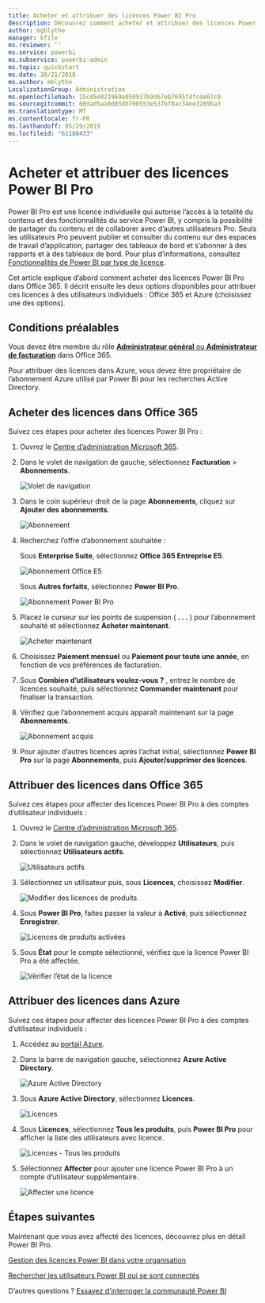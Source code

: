 ```yaml
---
title: Acheter et attribuer des licences Power BI Pro
description: Découvrez comment acheter et attribuer des licences Power BI Pro pour permettre à vos utilisateurs d’accéder à la totalité du contenu et des fonctionnalités du service Power BI.
author: mgblythe
manager: kfile
ms.reviewer: ''
ms.service: powerbi
ms.subservice: powerbi-admin
ms.topic: quickstart
ms.date: 10/21/2018
ms.author: mblythe
LocalizationGroup: Administration
ms.openlocfilehash: 15cd5e021969a050937b9d67eb7695f4fcde07c0
ms.sourcegitcommit: 60dad5aa0d85db790553e537bf8ac34ee3289ba3
ms.translationtype: MT
ms.contentlocale: fr-FR
ms.lasthandoff: 05/29/2019
ms.locfileid: "61188433"
---
```

# <a name="purchase-and-assign-power-bi-pro-licenses"></a>Acheter et attribuer des licences Power BI Pro

Power BI Pro est une licence individuelle qui autorise l’accès à la totalité du contenu et des fonctionnalités du service Power BI, y compris la possibilité de partager du contenu et de collaborer avec d’autres utilisateurs Pro. Seuls les utilisateurs Pro peuvent publier et consulter du contenu sur des espaces de travail d’application, partager des tableaux de bord et s’abonner à des rapports et à des tableaux de bord. Pour plus d’informations, consultez [Fonctionnalités de Power BI par type de licence](service-features-license-type.md).

Cet article explique d’abord comment acheter des licences Power BI Pro dans Office 365. Il décrit ensuite les deux options disponibles pour attribuer ces licences à des utilisateurs individuels : Office 365 et Azure (choisissez une des options).

## <a name="prerequisites"></a>Conditions préalables

Vous devez être membre du rôle [**Administrateur général** ou **Administrateur de facturation**](https://support.office.com/article/about-office-365-admin-roles-da585eea-f576-4f55-a1e0-87090b6aaa9d) dans Office 365.

Pour attribuer des licences dans Azure, vous devez être propriétaire de l’abonnement Azure utilisé par Power BI pour les recherches Active Directory.

## <a name="purchase-licenses-in-office-365"></a>Acheter des licences dans Office 365

Suivez ces étapes pour acheter des licences Power BI Pro :

1. Ouvrez le [Centre d’administration Microsoft 365](https://portal.office.com/adminportal/home#/homepage).

2. Dans le volet de navigation de gauche, sélectionnez **Facturation** > **Abonnements**.

    ![Volet de navigation](media/service-admin-purchasing-power-bi-pro/service-purchasing-power-bi-pro-01.png)

3. Dans le coin supérieur droit de la page **Abonnements**, cliquez sur **Ajouter des abonnements**.

    ![Abonnement](media/service-admin-purchasing-power-bi-pro/service-purchasing-power-bi-pro-02.png)

4. Recherchez l’offre d’abonnement souhaitée :

    Sous **Enterprise Suite**, sélectionnez **Office 365 Entreprise E5**.

    ![Abonnement Office E5](media/service-admin-purchasing-power-bi-pro/service-purchasing-power-bi-pro-03.png)

    Sous **Autres forfaits**, sélectionnez **Power BI Pro**.

    ![Abonnement Power BI Pro](media/service-admin-purchasing-power-bi-pro/service-purchasing-power-bi-pro-04.png)

5. Placez le curseur sur les points de suspension ( **. . .** ) pour l’abonnement souhaité et sélectionnez **Acheter maintenant**.

    ![Acheter maintenant](media/service-admin-purchasing-power-bi-pro/service-purchasing-power-bi-pro-05.png)

6. Choisissez **Paiement mensuel** ou **Paiement pour toute une année**, en fonction de vos préférences de facturation.

7. Sous **Combien d’utilisateurs voulez-vous ?** , entrez le nombre de licences souhaité, puis sélectionnez **Commander maintenant** pour finaliser la transaction.

8. Vérifiez que l’abonnement acquis apparaît maintenant sur la page **Abonnements**.

   ![Abonnement acquis](media/service-admin-purchasing-power-bi-pro/service-purchasing-power-bi-pro-06.png)

9. Pour ajouter d’autres licences après l’achat initial, sélectionnez **Power BI Pro** sur la page **Abonnements**, puis **Ajouter/supprimer des licences**.

## <a name="assign-licenses-in-office-365"></a>Attribuer des licences dans Office 365

Suivez ces étapes pour affecter des licences Power BI Pro à des comptes d’utilisateur individuels :

1. Ouvrez le [Centre d’administration Microsoft 365](https://portal.office.com/adminportal/home#/homepage).

2. Dans le volet de navigation gauche, développez **Utilisateurs**, puis sélectionnez **Utilisateurs actifs**.

    ![Utilisateurs actifs](media/service-admin-purchasing-power-bi-pro/service-assigning-power-bi-pro-licenses-05.png)

3. Sélectionnez un utilisateur puis, sous **Licences**, choisissez **Modifier**.

    ![Modifier des licences de produits](media/service-admin-purchasing-power-bi-pro/service-assigning-power-bi-pro-licenses-06.png)

4. Sous **Power BI Pro**, faites passer la valeur à **Activé**, puis sélectionnez **Enregistrer**.

    ![Licences de produits activées](media/service-admin-purchasing-power-bi-pro/service-assigning-power-bi-pro-licenses-07.png)

5. Sous **État** pour le compte sélectionné, vérifiez que la licence Power BI Pro a été affectée.

    ![Vérifier l’état de la licence](media/service-admin-purchasing-power-bi-pro/service-assigning-power-bi-pro-licenses-08.png)

## <a name="assign-licenses-in-azure"></a>Attribuer des licences dans Azure

Suivez ces étapes pour affecter des licences Power BI Pro à des comptes d’utilisateur individuels :

1. Accédez au [portail Azure](https://ms.portal.azure.com/#@microsoft.onmicrosoft.com/dashboard/private/39bc3cf7-31a4-43f6-954c-f2d69ca2f0).

2. Dans la barre de navigation gauche, sélectionnez **Azure Active Directory**.

    ![Azure Active Directory](media/service-admin-purchasing-power-bi-pro/service-assigning-power-bi-pro-licenses-01.png)

3. Sous **Azure Active Directory**, sélectionnez **Licences**.

    ![Licences](media/service-admin-purchasing-power-bi-pro/service-assigning-power-bi-pro-licenses-02.png)

4. Sous **Licences**, sélectionnez **Tous les produits**, puis **Power BI Pro** pour afficher la liste des utilisateurs avec licence.

    ![Licences - Tous les produits](media/service-admin-purchasing-power-bi-pro/service-assigning-power-bi-pro-licenses-03.png)

5. Sélectionnez **Affecter** pour ajouter une licence Power BI Pro à un compte d’utilisateur supplémentaire.

    ![Affecter une licence](media/service-admin-purchasing-power-bi-pro/service-assigning-power-bi-pro-licenses-04.png)

## <a name="next-steps"></a>Étapes suivantes

Maintenant que vous avez affecté des licences, découvrez plus en détail Power BI Pro.

[Gestion des licences Power BI dans votre organisation](service-admin-licensing-organization.md)

[Rechercher les utilisateurs Power BI qui se sont connectés](service-admin-access-usage.md)

D’autres questions ? [Essayez d’interroger la communauté Power BI](https://community.powerbi.com/)
